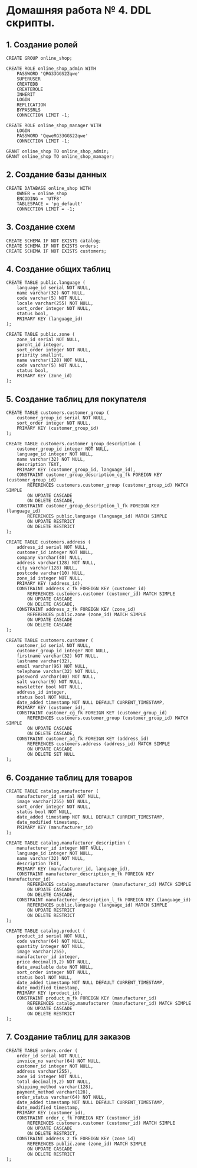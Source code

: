 # Домашняя работа № 4. DDL скрипты.

## 1. Создание ролей
    CREATE GROUP online_shop;

    CREATE ROLE online_shop_admin WITH 
        PASSWORD 'QRG33GGS22qwe'
        SUPERUSER
        CREATEDB
        CREATEROLE
        INHERIT
        LOGIN
        REPLICATION
        BYPASSRLS
        CONNECTION LIMIT -1;

    CREATE ROLE online_shop_manager WITH 
        LOGIN
        PASSWORD 'QqweRG33GGS22qwe'
        CONNECTION LIMIT -1;

    GRANT online_shop TO online_shop_admin;
    GRANT online_shop TO online_shop_manager;


## 2. Создание базы данных
    CREATE DATABASE online_shop WITH 
        OWNER = online_shop
        ENCODING = 'UTF8'
        TABLESPACE = 'pg_default'
        CONNECTION LIMIT = -1;

## 3. Создание схем
    CREATE SCHEMA IF NOT EXISTS catalog;
    CREATE SCHEMA IF NOT EXISTS orders;
    CREATE SCHEMA IF NOT EXISTS customers;

## 4. Создание общих таблиц 
    CREATE TABLE public.language (
        language_id serial NOT NULL,
        name varchar(32) NOT NULL,
        code varchar(5) NOT NULL,
        locale varchar(255) NOT NULL,
        sort_order integer NOT NULL,
        status bool,
        PRIMARY KEY (language_id)
    );
    
    CREATE TABLE public.zone (
        zone_id serial NOT NULL,
        parent_id integer,
        sort_order integer NOT NULL,
        priority smallint,
        name varchar(128) NOT NULL,
        code varchar(5) NOT NULL,
        status bool,
        PRIMARY KEY (zone_id)
    );

## 5. Создание таблиц для покупателя
    CREATE TABLE customers.customer_group (
        customer_group_id serial NOT NULL,
        sort_order integer NOT NULL,
        PRIMARY KEY (customer_group_id)
    );

    CREATE TABLE customers.customer_group_description (
        customer_group_id integer NOT NULL,
        language_id integer NOT NULL,
        name varchar(32) NOT NULL,
        description TEXT,
        PRIMARY KEY (customer_group_id, language_id),
        CONSTRAINT customer_group_description_cg_fk FOREIGN KEY (customer_group_id)
            REFERENCES customers.customer_group (customer_group_id) MATCH SIMPLE
            ON UPDATE CASCADE
            ON DELETE CASCADE,
        CONSTRAINT customer_group_description_l_fk FOREIGN KEY (language_id)
            REFERENCES public.language (language_id) MATCH SIMPLE
            ON UPDATE RESTRICT
            ON DELETE RESTRICT
    );

    CREATE TABLE customers.address (
        address_id serial NOT NULL,
        customer_id integer NOT NULL,
        company varchar(40) NULL,
        address varchar(128) NOT NULL,
        city varchar(128) NULL,
        postcode varchar(10) NULL,
        zone_id integer NOT NULL,
        PRIMARY KEY (address_id),
        CONSTRAINT address_c_fk FOREIGN KEY (customer_id)
            REFERENCES customers.customer (customer_id) MATCH SIMPLE
            ON UPDATE CASCADE
            ON DELETE CASCADE,
        CONSTRAINT address_z_fk FOREIGN KEY (zone_id)
            REFERENCES public.zone (zone_id) MATCH SIMPLE
            ON UPDATE CASCADE
            ON DELETE CASCADE
    );

    CREATE TABLE customers.customer (
        customer_id serial NOT NULL,
        customer_group_id integer NOT NULL,
        firstname varchar(32) NOT NULL,
        lastname varchar(32),
        email varchar(96) NOT NULL,
        telephone varchar(32) NOT NULL,
        password varchar(40) NOT NULL,
        salt varchar(9) NOT NULL,
        newsletter bool NOT NULL,
        address_id integer,
        status bool NOT NULL,
        date_added timestamp NOT NULL DEFAULT CURRENT_TIMESTAMP,
        PRIMARY KEY (customer_id),
        CONSTRAINT customer_cg_fk FOREIGN KEY (customer_group_id)
            REFERENCES customers.customer_group (customer_group_id) MATCH SIMPLE
            ON UPDATE CASCADE
            ON DELETE CASCADE,
        CONSTRAINT customer_ad_fk FOREIGN KEY (address_id)
            REFERENCES customers.address (address_id) MATCH SIMPLE
            ON UPDATE CASCADE
            ON DELETE SET NULL
    );

## 6. Создание таблиц для товаров
    CREATE TABLE catalog.manufacturer (
        manufacturer_id serial NOT NULL,
        image varchar(255) NOT NULL,
        sort_order integer NOT NULL,
        status bool NOT NULL,
        date_added timestamp NOT NULL DEFAULT CURRENT_TIMESTAMP,
        date_modified timestamp,
        PRIMARY KEY (manufacturer_id)
    );

    CREATE TABLE catalog.manufacturer_description (
        manufacturer_id integer NOT NULL,
        language_id integer NOT NULL,
        name varchar(32) NOT NULL,
        description TEXT,
        PRIMARY KEY (manufacturer_id, language_id),
        CONSTRAINT manufacturer_description_m_fk FOREIGN KEY (manufacturer_id)
            REFERENCES catalog.manufacturer (manufacturer_id) MATCH SIMPLE
            ON UPDATE CASCADE
            ON DELETE CASCADE,
        CONSTRAINT manufacturer_description_l_fk FOREIGN KEY (language_id)
            REFERENCES public.language (language_id) MATCH SIMPLE
            ON UPDATE RESTRICT
            ON DELETE RESTRICT
    );

    CREATE TABLE catalog.product (
        product_id serial NOT NULL,
        code varchar(64) NOT NULL,
        quantity integer NOT NULL,
        image varchar(255),
        manufacturer_id integer,
        price decimal(9,2) NOT NULL,
        date_available date NOT NULL,
        sort_order integer NOT NULL,
        status bool NOT NULL,
        date_added timestamp NOT NULL DEFAULT CURRENT_TIMESTAMP,
        date_modified timestamp,
        PRIMARY KEY (product_id),
        CONSTRAINT product_m_fk FOREIGN KEY (manufacturer_id)
            REFERENCES catalog.manufacturer (manufacturer_id) MATCH SIMPLE
            ON UPDATE CASCADE
            ON DELETE RESTRICT
    );

## 7. Создание таблиц для заказов
    CREATE TABLE orders.order (
        order_id serial NOT NULL,
        invoice_no varchar(64) NOT NULL,
        customer_id integer NOT NULL,
        address varchar(255),
        zone_id integer NOT NULL,
        total decimal(9,2) NOT NULL,
        shipping_method varchar(128),
        payment_method varchar(128),
        order_status varchar(64) NOT NULL,
        date_added timestamp NOT NULL DEFAULT CURRENT_TIMESTAMP,
        date_modified timestamp,
        PRIMARY KEY (customer_id),
        CONSTRAINT order_c_fk FOREIGN KEY (customer_id)
            REFERENCES customers.customer (customer_id) MATCH SIMPLE
            ON UPDATE CASCADE
            ON DELETE RESTRICT,
        CONSTRAINT address_z_fk FOREIGN KEY (zone_id)
            REFERENCES public.zone (zone_id) MATCH SIMPLE
            ON UPDATE CASCADE
            ON DELETE RESTRICT
    );